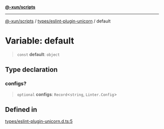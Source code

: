 [**@-xun/scripts**](../../../README.md)

***

[@-xun/scripts](../../../README.md) / [types/eslint-plugin-unicorn](../README.md) / default

# Variable: default

> `const` **default**: `object`

## Type declaration

### configs?

> `optional` **configs**: `Record`\<`string`, `Linter.Config`\>

## Defined in

[types/eslint-plugin-unicorn.d.ts:5](https://github.com/Xunnamius/xscripts/blob/3a8e3952522a9aa3e84a1990f6fcb2207da32534/types/eslint-plugin-unicorn.d.ts#L5)
